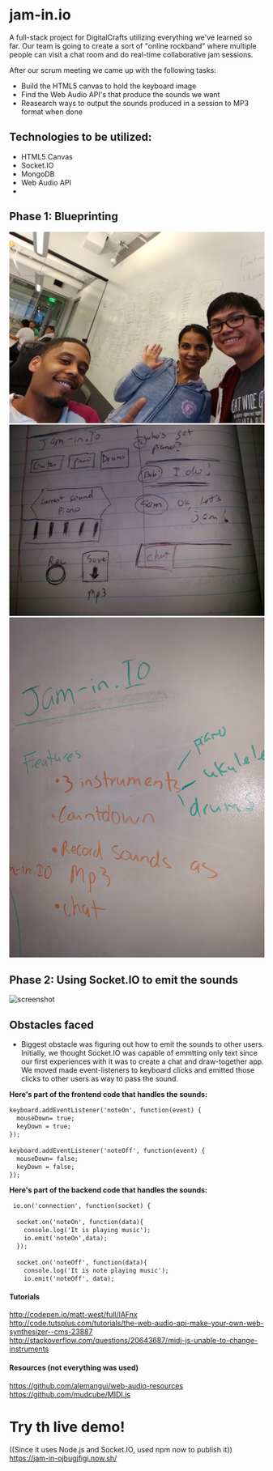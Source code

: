 # jam-in.io
A full-stack project for DigitalCrafts utilizing everything we've learned so far. Our team is going to create a sort of "online rockband" where multiple people can visit a chat room and do real-time collaborative jam sessions.

After our scrum meeting we came up with the following tasks:
* Build the HTML5 canvas to hold the keyboard image
* Find the Web Audio API's that produce the sounds we want
* Reasearch ways to output the sounds produced in a session to MP3 format when done

## Technologies to be utilized:
* HTML5 Canvas
* Socket.IO
* MongoDB
* Web Audio API
* 
## Phase 1: Blueprinting
![screenshot](team.jpg)
![screenshot](mockup.jpg)
![screenshot](scrum1.jpg)

## Phase 2: Using Socket.IO to emit the sounds
![screenshot](mvp2.jpg)

## Obstacles faced
* Biggest obstacle was figuring out how to emit the sounds to other users. Initially, we thought Socket.IO was capable of emmtting only text since our first experiences with it was to create a chat and draw-together app. We moved made event-listeners to keyboard clicks and emitted those clicks to other users as  way to pass the sound.

**Here's part of the frontend code that handles the sounds:**
```
keyboard.addEventListener('noteOn', function(event) {
  mouseDown= true;
  keyDown = true;
});

keyboard.addEventListener('noteOff', function(event) {
  mouseDown= false;
  keyDown = false;
});
```

**Here's part of the backend code that handles the sounds:**
```
 io.on('connection', function(socket) {

  socket.on('noteOn', function(data){
    console.log('It is playing music');
    io.emit('noteOn',data);
  });

  socket.on('noteOff', function(data){
    console.log('It is note playing music');
    io.emit('noteOff', data);
```



#### Tutorials
http://codepen.io/matt-west/full/lAFnx
http://code.tutsplus.com/tutorials/the-web-audio-api-make-your-own-web-synthesizer--cms-23887
http://stackoverflow.com/questions/20643687/midi-js-unable-to-change-instruments

#### Resources (not everything was used)
https://github.com/alemangui/web-audio-resources
https://github.com/mudcube/MIDI.js



# Try th live demo!
((Since it uses Node.js and Socket.IO, used npm now to publish it))
<https://jam-in-ojbugjfigi.now.sh/>
